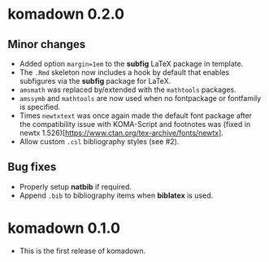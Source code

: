 # komadown 0.2.0

## Minor changes
* Added option `margin=1em` to the **subfig** LaTeX package in template.
* The `.Rmd` skeleton now includes a hook by default that enables subfigures
via the **subfig** package for LaTeX.
* `amsmath` was replaced by/extended with the `mathtools` packages.
* `amssymb` and `mathtools` are now used when no fontpackage or fontfamily is
specified.
* Times `newtxtext` was once again made the default font package after the 
compatibility issue with KOMA-Script and footnotes was
(fixed in newtx 1.526)[https://www.ctan.org/tex-archive/fonts/newtx].
* Allow custom `.csl` bibliography styles (see #2).

## Bug fixes
* Properly setup **natbib** if required.
* Append `.bib` to bibliography items when **biblatex** is used.

# komadown 0.1.0

* This is the first release of komadown.


